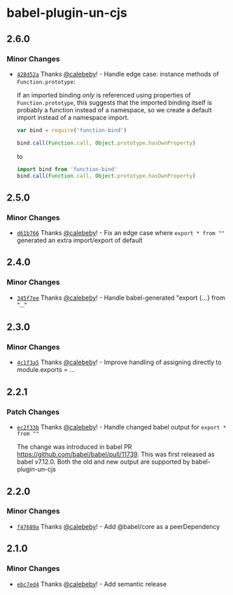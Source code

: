 # babel-plugin-un-cjs

## 2.6.0

### Minor Changes

- [`428d52a`](https://github.com/calebeby/babel-plugin-un-cjs/commit/428d52a249b1056177070fcffaf3dfb0a1a64833) Thanks [@calebeby](https://github.com/calebeby)! - Handle edge case: instance methods of `Function.prototype`:

  If an imported binding _only_ is referenced using properties of `Function.prototype`, this suggests that the imported binding itself is probably a function instead of a namespace, so we create a default import instead of a namespace import.

  ```js
  var bind = require('function-bind')

  bind.call(Function.call, Object.prototype.hasOwnProperty)
  ```

  to

  ```js
  import bind from 'function-bind'
  bind.call(Function.call, Object.prototype.hasOwnProperty)
  ```

## 2.5.0

### Minor Changes

- [`d61b766`](https://github.com/calebeby/babel-plugin-un-cjs/commit/d61b7665300e3bdbc01f90f7ce29b700d9f72310) Thanks [@calebeby](https://github.com/calebeby)! - Fix an edge case where `export * from ""` generated an extra import/export of default

## 2.4.0

### Minor Changes

- [`345f7ee`](https://github.com/calebeby/babel-plugin-un-cjs/commit/345f7ee1d1b9a9090035024bc18cc70e48c0b437) Thanks [@calebeby](https://github.com/calebeby)! - Handle babel-generated "export {...} from "..."

## 2.3.0

### Minor Changes

- [`4c1f3a5`](https://github.com/calebeby/babel-plugin-un-cjs/commit/4c1f3a5bb6193fa8c696583783d63222dd9a235e) Thanks [@calebeby](https://github.com/calebeby)! - Improve handling of assigning directly to module.exports = ...

## 2.2.1

### Patch Changes

- [`ec2f33b`](https://github.com/calebeby/babel-plugin-un-cjs/commit/ec2f33b728b3f59149299ab570cddff3af290310) Thanks [@calebeby](https://github.com/calebeby)! - Handle changed babel output for `export * from ""`

  The change was introduced in babel PR https://github.com/babel/babel/pull/11739. This was first released as babel v7.12.0. Both the old and new output are supported by babel-plugin-un-cjs

## 2.2.0

### Minor Changes

- [`f47689a`](https://github.com/calebeby/babel-plugin-un-cjs/commit/f47689a6b84fdc48991508aec19e1e981e8862a3) Thanks [@calebeby](https://github.com/calebeby)! - Add @babel/core as a peerDependency

## 2.1.0

### Minor Changes

- [`ebc7ed4`](https://github.com/calebeby/babel-plugin-un-cjs/commit/ebc7ed4525ec0aac6cf504d0baba89e010b3369f) Thanks [@calebeby](https://github.com/calebeby)! - Add semantic release
